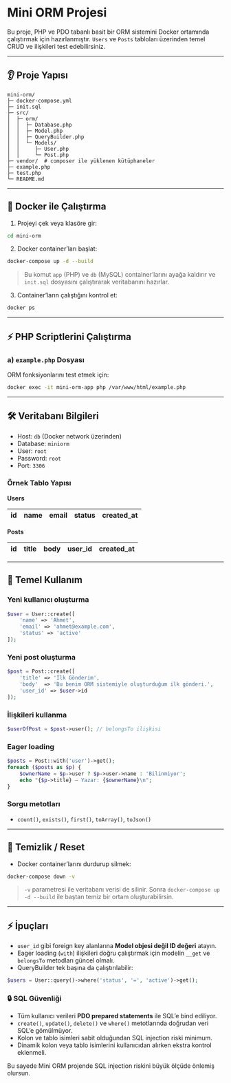 # Mini ORM Projesi

Bu proje, PHP ve PDO tabanlı basit bir ORM sistemini Docker ortamında çalıştırmak için hazırlanmıştır. `Users` ve `Posts` tabloları üzerinden temel CRUD ve ilişkileri test edebilirsiniz.

---

## 👂 Proje Yapısı

```
mini-orm/
├─ docker-compose.yml
├─ init.sql
├─ src/
│  ├─ orm/
│  │  ├─ Database.php
│  │  ├─ Model.php
│  │  ├─ QueryBuilder.php
│  │  └─ Models/
│  │     ├─ User.php
│  │     └─ Post.php
├─ vendor/  # composer ile yüklenen kütüphaneler
├─ example.php
├─ test.php
└─ README.md
```

---

## 🐳 Docker ile Çalıştırma

1. Projeyi çek veya klasöre gir:

```bash
cd mini-orm
```

2. Docker container’ları başlat:

```bash
docker-compose up -d --build
```

> Bu komut `app` (PHP) ve `db` (MySQL) container’larını ayağa kaldırır ve `init.sql` dosyasını çalıştırarak veritabanını hazırlar.

3. Container’ların çalıştığını kontrol et:

```bash
docker ps
```

---

## ⚡ PHP Scriptlerini Çalıştırma

### a) `example.php` Dosyası

ORM fonksiyonlarını test etmek için:

```bash
docker exec -it mini-orm-app php /var/www/html/example.php
```

---

## 🛠 Veritabanı Bilgileri

- Host: `db` (Docker network üzerinden)
- Database: `miniorm`
- User: `root`
- Password: `root`
- Port: `3306`

### Örnek Tablo Yapısı

**Users**

| id | name | email | status | created\_at |
| -- | ---- | ----- | ------ | ----------- |

**Posts**

| id | title | body | user\_id | created\_at |
| -- | ----- | ---- | -------- | ----------- |

---

## 🔹 Temel Kullanım

### Yeni kullanıcı oluşturma

```php
$user = User::create([
    'name' => 'Ahmet',
    'email' => 'ahmet@example.com',
    'status' => 'active'
]);
```

### Yeni post oluşturma

```php
$post = Post::create([
    'title' => 'İlk Gönderim',
    'body'  => 'Bu benim ORM sistemiyle oluşturduğum ilk gönderi.',
    'user_id' => $user->id
]);
```

### İlişkileri kullanma

```php
$userOfPost = $post->user(); // belongsTo ilişkisi
```

### Eager loading

```php
$posts = Post::with('user')->get();
foreach ($posts as $p) {
    $ownerName = $p->user ? $p->user->name : 'Bilinmiyor';
    echo "{$p->title} — Yazar: {$ownerName}\n";
}
```

### Sorgu metotları

- `count()`, `exists()`, `first()`, `toArray()`, `toJson()`

---

## 🦚 Temizlik / Reset

- Docker container’larını durdurup silmek:

```bash
docker-compose down -v
```

> `-v` parametresi ile veritabanı verisi de silinir. Sonra `docker-compose up -d --build` ile baştan temiz bir ortam oluşturabilirsin.

---

## ⚡️ İpuçları

- `user_id` gibi foreign key alanlarına **Model objesi değil ID değeri** atayın.
- Eager loading (`with`) ilişkileri doğru çalıştırmak için modelin `__get` ve `belongsTo` metodları güncel olmalı.
- QueryBuilder tek başına da çalıştırılabilir:

```php
$users = User::query()->where('status', '=', 'active')->get();
```

### 🔒 SQL Güvenliği

- Tüm kullanıcı verileri **PDO prepared statements** ile SQL’e bind ediliyor.
- `create()`, `update()`, `delete()` ve `where()` metotlarında doğrudan veri SQL’e gömülmüyor.
- Kolon ve tablo isimleri sabit olduğundan SQL injection riski minimum.
- Dinamik kolon veya tablo isimlerini kullanıcıdan alırken ekstra kontrol eklenmeli.

Bu sayede Mini ORM projende SQL injection riskini büyük ölçüde önlemiş olursun.

